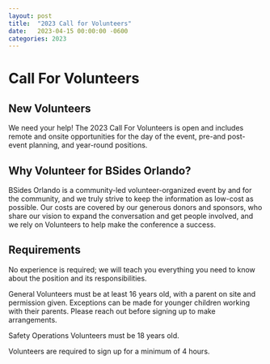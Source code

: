 ```yaml
---
layout: post
title:  "2023 Call for Volunteers"
date:   2023-04-15 00:00:00 -0600
categories: 2023
---
```

# Call For Volunteers

## New Volunteers
We need your help! The 2023 Call For Volunteers is open and includes remote and onsite opportunities for the day of the event, pre-and post-event planning, and year-round positions.

## Why Volunteer for BSides Orlando?
BSides Orlando is a community-led volunteer-organized event by and for the community, and we truly strive to keep the information as low-cost as possible. Our costs are covered by our generous donors and sponsors, who share our vision to expand the conversation and get people involved, and we rely on Volunteers to help make the conference a success.

## Requirements
No experience is required; we will teach you everything you need to know about the position and its responsibilities.

General Volunteers must be at least 16 years old, with a parent on site and permission given. Exceptions can be made for younger children working with their parents. Please reach out before signing up to make arrangements.

Safety Operations Volunteers must be 18 years old.

Volunteers are required to sign up for a minimum of 4 hours.
